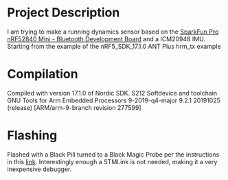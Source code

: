 # Project Description

I am trying to make a running dynamics sensor based on the [SparkFun Pro nRF52840 Mini - Bluetooth Development Board](https://www.sparkfun.com/products/15025) and a ICM20948 IMU. Starting from the example of the nRF5_SDK_17.1.0 ANT Plus hrm_tx example

# Compilation

Compiled with version 17.1.0 of Nordic SDK. S212 Softdevice and toolchain GNU Tools for Arm Embedded Processors 9-2019-q4-major 9.2.1 20191025 (release) [ARM/arm-9-branch revision 277599]

# Flashing

Flashed with a Black Pill turned to a Black Magic Probe per the instructions in this [link](https://github.com/koendv/blackmagic-blackpill). Interestingly enough a STMLink is not needed, making it a very inexpensive debugger.